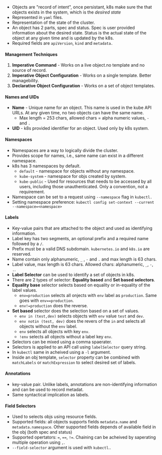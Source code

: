 *   Objects are "record of intent", once persistant, k8s make sure the that objects exists in the system, which is the _desired state_
*   Represented in `yaml` files.
*   Representation of the state of the cluster.
*   An object has 2 parts, spec and status. Spec is user provided information about the desired state. Status is the actual state of the object at any given time and is updated by the k8s.
*   Required fields are `apiVersion`, `kind` and `metadata.`

#### Management Techniques

1.  **Imperative Command** - Works on a live object.no template and no source of record.
2.  **Imperative Object Configuration** - Works on a single template. Better managebility.
3.  **Declarative Object Configuration** - Works on a set of object templates. 

#### Names and UIDs

*   **Name** - Unique name for an object. This name is used in the kube API URLs. At any given time, no two objects can have the same name.
    *   Max length = 253 chars, allowed chars = alpha numeric values, `-` and `.`
*   **UID** - k8s provided identifier for an object. Used only by k8s system.

#### Namespaces

*   Namespaces are a way to logically divide the cluster.
*   Provides scope for names, i.e., same name can exist in a different namespace.
*   k8s has 3 namespaces by default.
    *   `default` - namespace for objects without any namespace.
    *   `kube-system` - namespace for objs created by system.
    *   `kube-public` - Used for resources that needs to be accessed by all users, including those unauthenticated. Only a convention, not a requirement.
*   Namespace can be set to a request using `--namespace` flag in `kubectl.`
*   Setting namespace preference: `kubectl config set-context --current --namespace=<namespace>`

#### Labels

*   Key-value pairs that are attached to the object and used as identifying information.
*   Label key has two segments, an optional prefix and a required name followed by a `/`.
*   Prefix must be a valid DNS subdomain. `kubernetes.io` and `k8s.io` are reserved.
*   Name contain only alphanumeric, `_` , `-` and `.` and max length is 63 chars.
*   Label value, max length is 63 chars. Allowed chars: alphanumeric, `_`, `-`, `.`.
*   **Label Selector** can be used to identify a set of objects in k8s.
*   There are 2 types of selector: **Equality based** and **Set based selectors**.
*   **Equality base** selector selects based on equality or in-equality of the label values.
    *   `env=production` selects all onjects with `env` label as `production`. Same goes with `env==production`.
    *   `env!=production` does the reverse.
*   **Set based** selector does the selection based on a set of values.
    *   `env in (test,dev)` selects objects with `env` value `test` and `dev`.
    *   `env notin (test, dev)` does the revers of the `in` and selects all objects without the `env` label.
    *   `env` selects all objects with key `env`.
    *   `!env` selects all objects without a label key `env`.
*   Selectors can be mixed using a comma spaerater. 
*   Selectors is applied to an API call using `labelSelector` query string.
*   In `kubectl` same in acheived using a `-l` argument.
*   Inside an obj template, `selector` property can be combined with `matchLabels` or `matchExpression` to select desired set of labels.

#### Annotations

*   key-value pair. Unlike labels, annotations are non-identifying information and can be used to record metadat.
*   Same syntactical implication as labels.

#### Field Selectors

*   Used to selects objs using resource fields.
*   Supported fields: all objects supports fields `metadata.name` and `metadata.namespace`. Other supported fields depends of available field in the obj (both spec and status)
*   Supported opertators: `=`, `==`, `!=`. Chaining can be acheived by saperating multiple operation using `,`.
*   `--field-selector` argument is used with `kubectl`..